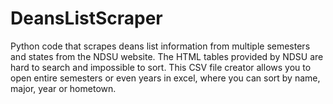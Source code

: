 # DeansListScraper
Python code that scrapes deans list information from multiple semesters and states from the NDSU website. The HTML tables provided by NDSU are hard to search and impossible to sort. This CSV file creator allows you to open entire semesters or even years in excel, where you can sort by name, major, year or hometown.
